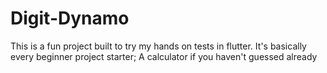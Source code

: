 # Digit-Dynamo
This is a fun project built to try my hands on tests in flutter. It's basically every beginner project starter; A calculator if you haven't guessed already
